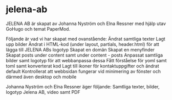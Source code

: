# jelena-ab
 
 JELENA AB är skapat av Johanna Nyström och Elna Ressner med hjälp utav GoHugo och temat PaperMod.

 Följande är vad vi har skapat med ovanstående:
  Ändrat samtliga texter
  Lagt upp bilder
  Ändrat i HTML-kod (under layout, partials, header.html) för att lägga till JELENA ABs logotyp
  Skapat en domän
  Skapat en menyfinder
  Skapat posts under content samt under content - posts
  Anpassat samtliga bilder samt logotyp för att webbanpassa dessa
  Fått förståelse för yoml samt toml samt konverterat kod
  Lagt till ikoner för kontaktuppgifter och ändrat default
  Kontrollerat att webbsidan fungerar vid minimering av fönster och därmed även desktop och mobile



  Johanna Nyström och Elna Ressner äger följande:
  Samtliga texter, bilder, logotyp Jelena AB, video samt PDF 
